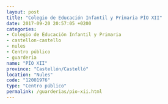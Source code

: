 ```yaml
---
layout: post
title: "Colegio de Educación Infantil y Primaria PÍO XII"
date: 2017-09-20 20:57:05 +0200
categories:
- Colegio de Educación Infantil y Primaria
- castellon-castello
- nules
- Centro público
- guarderia
name: "PÍO XII"
province: "Castellón/Castelló"
location: "Nules"
code: "12001976"
type: "Centro público"
permalink: /guarderias/pio-xii.html
---
```


